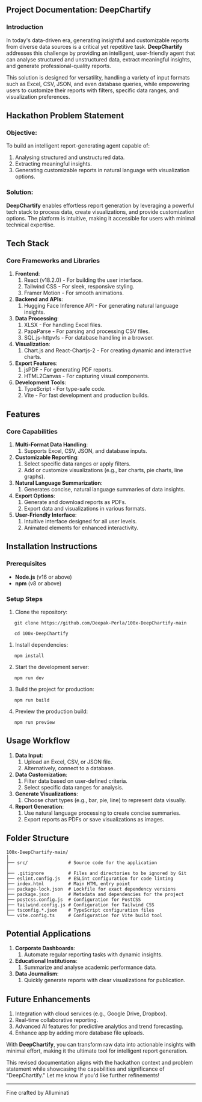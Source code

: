## **Project Documentation: DeepChartify**

### **Introduction**

In today's data-driven era, generating insightful and customizable reports from diverse data sources is a critical yet repetitive task. **DeepChartify** addresses this challenge by providing an intelligent, user-friendly agent that can analyse structured and unstructured data, extract meaningful insights, and generate professional-quality reports.

This solution is designed for versatility, handling a variety of input formats such as Excel, CSV, JSON, and even database queries, while empowering users to customize their reports with filters, specific data ranges, and visualization preferences.

## **Hackathon Problem Statement**

### **Objective:**

To build an intelligent report-generating agent capable of:

1. Analysing structured and unstructured data.
1. Extracting meaningful insights.
1. Generating customizable reports in natural language with visualization options.

### **Solution:**

**DeepChartify** enables effortless report generation by leveraging a powerful tech stack to process data, create visualizations, and provide customization options. The platform is intuitive, making it accessible for users with minimal technical expertise.

## **Tech Stack**

### **Core Frameworks and Libraries**

1. **Frontend**:
   1. React (v18.2.0) - For building the user interface.
   2. Tailwind CSS - For sleek, responsive styling.
   3. Framer Motion - For smooth animations.
2. **Backend and APIs**:
   1. Hugging Face Inference API - For generating natural language insights.
3. **Data Processing**:
   1. XLSX - For handling Excel files.
   2. PapaParse - For parsing and processing CSV files.
   3. SQL.js-httpvfs - For database handling in a browser.
4. **Visualization**:
   1. Chart.js and React-Chartjs-2 - For creating dynamic and interactive charts.
5. **Export Features**:
   1. jsPDF - For generating PDF reports.
   2. HTML2Canvas - For capturing visual components.
6. **Development Tools**:
   1. TypeScript - For type-safe code.
   2. Vite - For fast development and production builds.

## **Features**

### **Core Capabilities**

1. **Multi-Format Data Handling**:
   1. Supports Excel, CSV, JSON, and database inputs.
2. **Customizable Reporting**:
   1. Select specific data ranges or apply filters.
   2. Add or customize visualizations (e.g., bar charts, pie charts, line graphs).
3. **Natural Language Summarization**:
   1. Generates concise, natural language summaries of data insights.
4. **Export Options**:
   1. Generate and download reports as PDFs.
   2. Export data and visualizations in various formats.
5. **User-Friendly Interface**:
   1. Intuitive interface designed for all user levels.
   2. Animated elements for enhanced interactivity.

## **Installation Instructions**

### **Prerequisites**

- **Node.js** (v16 or above)
- **npm** (v8 or above)

### **Setup Steps**

1. Clone the repository:
```
   git clone https://github.com/Deepak-Perla/100x-DeepChartify-main

   cd 100x-DeepChartify
```
1. Install dependencies:
```
   npm install
```

2. Start the development server:
```
   npm run dev
```
3. Build the project for production:
```
   npm run build
```
4. Preview the production build:
```
   npm run preview
```
## **Usage Workflow**

1. **Data Input**:
   1. Upload an Excel, CSV, or JSON file.
   2. Alternatively, connect to a database.
2. **Data Customization**:
   1. Filter data based on user-defined criteria.
   2. Select specific data ranges for analysis.
3. **Generate Visualizations**:
   1. Choose chart types (e.g., bar, pie, line) to represent data visually.
4. **Report Generation**:
   1. Use natural language processing to create concise summaries.
   2. Export reports as PDFs or save visualizations as images.

## **Folder Structure**
```
100x-DeepChartify-main/
│
├── src/               # Source code for the application
│
├── .gitignore         # Files and directories to be ignored by Git
├── eslint.config.js   # ESLint configuration for code linting
├── index.html         # Main HTML entry point
├── package-lock.json  # Lockfile for exact dependency versions
├── package.json       # Metadata and dependencies for the project
├── postcss.config.js  # Configuration for PostCSS
├── tailwind.config.js # Configuration for Tailwind CSS
├── tsconfig.*.json    # TypeScript configuration files
└── vite.config.ts     # Configuration for Vite build tool
```

## **Potential Applications**

1. **Corporate Dashboards**:
   1. Automate regular reporting tasks with dynamic insights.
2. **Educational Institutions**:
   1. Summarize and analyse academic performance data.
3. **Data Journalism**:
   1. Quickly generate reports with clear visualizations for publication.

## **Future Enhancements**

1. Integration with cloud services (e.g., Google Drive, Dropbox).
1. Real-time collaborative reporting.
1. Advanced AI features for predictive analytics and trend forecasting.
1. Enhance app by adding more database file uploads.

With **DeepChartify**, you can transform raw data into actionable insights with minimal effort, making it the ultimate tool for intelligent report generation.

This revised documentation aligns with the hackathon context and problem statement while showcasing the capabilities and significance of "DeepChartify." Let me know if you'd like further refinements!

-----
Fine crafted by AIluminati 

